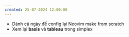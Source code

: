 ```yaml
---
created: 25-07-2024 12:00:00
---
```

- Dành cả ngày để config lại Neovim make from scratch
- Xem lại **basis** và **tableau** trong simplex